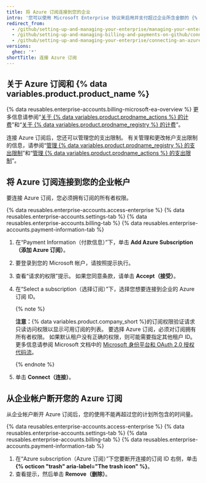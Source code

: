 ```yaml
---
title: 将 Azure 订阅连接到您的企业
intro: '您可以使用 Microsoft Enterprise 协议来启用并支付超过企业所含金额的 {% data variables.product.prodname_actions %} 和 {% data variables.product.prodname_registry %} 的使用。'
redirect_from:
  - /github/setting-up-and-managing-your-enterprise/managing-your-enterprise-account/connecting-an-azure-subscription-to-your-enterprise
  - /github/setting-up-and-managing-billing-and-payments-on-github/connecting-an-azure-subscription-to-your-enterprise
  - /github/setting-up-and-managing-your-enterprise/connecting-an-azure-subscription-to-your-enterprise
versions:
  ghec: '*'
shortTitle: 连接 Azure 订阅
---
```


## 关于 Azure 订阅和 {% data variables.product.product_name %}

{% data reusables.enterprise-accounts.billing-microsoft-ea-overview %} 更多信息请参阅“[关于 {% data variables.product.prodname_actions %} 的计费](/billing/managing-billing-for-github-actions/about-billing-for-github-actions)”和“[关于 {% data variables.product.prodname_registry %} 的计费](/billing/managing-billing-for-github-packages/about-billing-for-github-packages)”。

连接 Azure 订阅后，您还可以管理您的支出限制。 有关管理和更改帐户支出限制的信息，请参阅“[管理 {% data variables.product.prodname_registry %} 的支出限制](/billing/managing-billing-for-github-packages/managing-your-spending-limit-for-github-packages)”和“[管理 {% data variables.product.prodname_actions %} 的支出限制](/billing/managing-billing-for-github-actions/managing-your-spending-limit-for-github-actions)”。

## 将 Azure 订阅连接到您的企业帐户

要连接 Azure 订阅，您必须拥有订阅的所有者权限。

{% data reusables.enterprise-accounts.access-enterprise %}
{% data reusables.enterprise-accounts.settings-tab %}
{% data reusables.enterprise-accounts.billing-tab %}
{% data reusables.enterprise-accounts.payment-information-tab %}
1. 在“Payment Information（付款信息）”下，单击 **Add Azure Subscription（添加 Azure 订阅）**。
1. 要登录到您的 Microsoft 帐户，请按照提示执行。
1. 查看“请求的权限”提示。 如果您同意条款，请单击 **Accept（接受）**。
1. 在“Select a subscription（选择订阅）”下，选择您想要连接到企业的 Azure 订阅 ID。

   {% note %}

   **注意：**{% data variables.product.company_short %}的订阅权限验证请求只读访问权限以显示可用订阅的列表。 要选择 Azure 订阅，必须对订阅拥有所有者权限。 如果默认租户没有正确的权限，则可能需要指定其他租户 ID。 更多信息请参阅 Microsoft 文档中的 [Microsoft 身份平台和 OAuth 2.0 授权代码流](https://docs.microsoft.com/en-us/azure/active-directory/develop/v2-oauth2-auth-code-flow#request-an-authorization-code)。

   {% endnote %}
1. 单击 **Connect（连接）**。

## 从企业帐户断开您的 Azure 订阅

从企业帐户断开 Azure 订阅后，您的使用不能再超过您的计划所包含的时间量。

{% data reusables.enterprise-accounts.access-enterprise %}
{% data reusables.enterprise-accounts.settings-tab %}
{% data reusables.enterprise-accounts.billing-tab %}
{% data reusables.enterprise-accounts.payment-information-tab %}
1. 在“Azure subscription（Azure 订阅）”下您要断开连接的订阅 ID 右侧，单击 **{% octicon "trash" aria-label="The trash icon" %}**。
1. 查看提示，然后单击 **Remove（删除）**。
